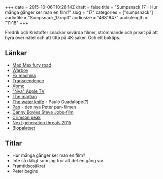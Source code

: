 +++
date = 2015-10-06T10:26:14Z
draft = false
title = "Sumpsnack 17 - Hur många gånger ser man en film?"
slug = "17"
categories = ["sumpsnack"]
audiofile = "Sumpsnack_17.mp3"
audiosize = "4681847"
audiolength = "11:18"
+++

Fredrik och Kristoffer snackar sevärda filmer, strömmande och priset på att hyra över nätet och att titta på 4K-saker. Och ett boktips.

## Länkar ##
* [Mad Max fury road](https://en.wikipedia.org/wiki/Mad_Max:_Fury_Road)
* [Warboy](http://madmax.wikia.com/wiki/War_Boys)
* [Ex machina](https://en.wikipedia.org/wiki/Ex_Machina_%28film%29)
* [Transcendence](https://en.wikipedia.org/wiki/Transcendence_%282014_film%29)
* [Xbmc](https://en.wikipedia.org/wiki/Kodi_%28software%29)
* ["Nya" Apple TV](https://en.wikipedia.org/wiki/Apple_TV#4th_generation)
* [The martian](https://en.wikipedia.org/wiki/The_Martian_%28film%29)
* [The water knife](https://en.wikipedia.org/wiki/The_Water_Knife) - Paulo Guadalope(?)
* [Pan](https://en.wikipedia.org/wiki/Pan_%282015_film%29) - den nya Peter pan-filmen
* [Danny Boyles Steve Jobs-film](https://en.wikipedia.org/wiki/Steve_Jobs_%282015_film%29)
* [Crimson peak](https://en.wikipedia.org/wiki/Crimson_Peak)
* [Next generation threats 2015](http://techworld.event.idg.se/event/ngt15/2015/)
* [Biopalatset](http://www.sf.se/biografer/goteborg-biopalatset/)

## Titlar ##
* Hur många gånger ser man en film?
* Inte så dåligt som jag tror att det en gång var
* Framtidsosäkrat
* Peter begins